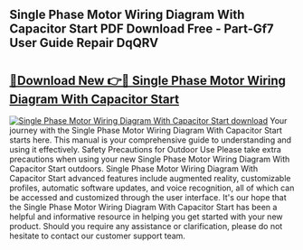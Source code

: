 ## Single Phase Motor Wiring Diagram With Capacitor Start PDF Download Free - Part-Gf7 User Guide Repair DqQRV

# <h2><a href="http://dfkbjmu.blite.top/?on=Single+Phase+Motor+Wiring+Diagram+With+Capacitor+Start">🔗Download New 👉🔴 Single Phase Motor Wiring Diagram With Capacitor Start</a></h2>

[![Single Phase Motor Wiring Diagram With Capacitor Start download](https://i.imgur.com/lujVjoI.png)](http://dfkbjmu.blite.top/?on=Single+Phase+Motor+Wiring+Diagram+With+Capacitor+Start)
Your journey with the Single Phase Motor Wiring Diagram With Capacitor Start starts here. This manual is your comprehensive guide to understanding and using it effectively. Safety Precautions for Outdoor Use Please take extra precautions when using your new Single Phase Motor Wiring Diagram With Capacitor Start outdoors. Single Phase Motor Wiring Diagram With Capacitor Start advanced features include augmented reality, customizable profiles, automatic software updates, and voice recognition, all of which can be accessed and customized through the user interface. It's our hope that the Single Phase Motor Wiring Diagram With Capacitor Start has been a helpful and informative resource in helping you get started with your new product. Should you require any assistance or clarification, please do not hesitate to contact our customer support team.
